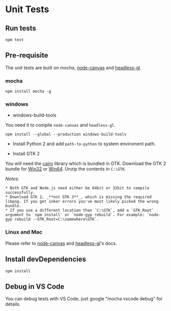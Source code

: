 # Unit Tests

## Run tests
```shell
npm test
```

## Pre-requisite ##

The unit tests are built on mocha, [node-canvas](https://github.com/Automattic/node-canvas) and [headless-gl](https://github.com/stackgl/headless-gl).

### mocha
```
npm install mocha -g
```

### windows
* windows-build-tools

You need it to compile `node-canvas` and `headless-gl`.

```shell
npm install --global --production windows-build-tools
```

* Install Python 2 and add `path-to-python` to system enviroment path.

* Install GTK 2

You will need the [cairo](http://cairographics.org) library which is bundled in GTK. Download the GTK 2 bundle for [Win32](http://ftp.gnome.org/pub/GNOME/binaries/win32/gtk+/2.24/gtk+-bundle_2.24.10-20120208_win32.zip) or [Win64](http://ftp.gnome.org/pub/GNOME/binaries/win64/gtk+/2.22/gtk+-bundle_2.22.1-20101229_win64.zip). Unzip the contents in `C:\GTK`.

*Notes:*

    * Both GTK and Node.js need either be 64bit or 32bit to compile successfully.
    * Download GTK 2, _**not GTK 3**_, which is missing the required libpng. If you get inker errors you've most likely picked the wrong bundle.
    * If you use a different location than `C:\GTK`, add a `GTK_Root` argument to `npm install` or `node-gyp rebuild`. For example: `node-gyp rebuild --GTK_Root=C:\somewhere\GTK`.

### Linux and Mac

Please refer to [node-canvas](https://github.com/Automattic/node-canvas) and [headless-gl](https://github.com/stackgl/headless-gl)'s docs.

## Install devDependencies

```shell
npm install
```

## Debug in VS Code

You can debug tests with VS Code, just google "mocha vscode debug" for details.
